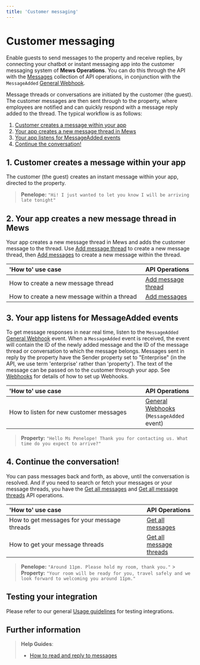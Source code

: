 ```yaml
---
title: 'Customer messaging'
---
```


# Customer messaging

Enable guests to send messages to the property and receive replies, by connecting your chatbot or instant messaging app into the customer messaging system of **Mews Operations**.
You can do this through the API with the [Messages](../operations/README.md#messages) collection of API operations, in conjunction with the `MessageAdded` [General Webhook](../events/wh-general).

Message threads or conversations are initiated by the customer (the guest). The customer messages are then sent through to the property, where employees are notified and can quickly respond with a message reply added to the thread.
The typical workflow is as follows:

1. [Customer creates a message within your app](#1-customer-creates-a-message-within-your-app)
2. [Your app creates a new message thread in Mews](#2-your-app-creates-a-new-message-thread-in-mews)
3. [Your app listens for MessageAdded events](#3-your-app-listens-for-messageadded-events)
4. [Continue the conversation!](#4-continue-the-conversation)

## 1. Customer creates a message within your app

The customer (the guest) creates an instant message within your app, directed to the property.

> **Penelope:** `"Hi! I just wanted to let you know I will be arriving late tonight"`

## 2. Your app creates a new message thread in Mews

Your app creates a new message thread in Mews and adds the customer message to the thread. Use [Add message thread](../operations/messagethreads.md#add-message-thread) to create a new message thread, then [Add messages](../operations/messages.md#add-messages) to create a new message within the thread.

| <div style="width:350px">'How to' use case</div> | API Operations                                                           |
| :----------------------------------------------- | :----------------------------------------------------------------------- |
| How to create a new message thread               | [Add message thread](../operations/messagethreads.md#add-message-thread) |
| How to create a new message within a thread      | [Add messages](../operations/messages.md#add-messages)                   |

## 3. Your app listens for MessageAdded events

To get message responses in near real time, listen to the `MessageAdded` [General Webhook](../events/wh-general) event.
When a `MessageAdded` event is received, the event will contain the ID of the newly added message and the ID of the message thread or conversation to which the message belongs.
Messages sent in reply by the property have the Sender property set to "Enterprise" (in the API, we use term 'enterprise' rather than 'property').
The text of the message can be passed on to the customer through your app. See [Webhooks](../events/) for details of how to set up Webhooks.

| <div style="width:350px">'How to' use case</div> | API Operations                                                    |
| :----------------------------------------------- | :---------------------------------------------------------------- |
| How to listen for new customer messages          | [General Webhooks](../events/wh-general) \(`MessageAdded` event\) |

> **Property:** `"Hello Ms Penelope! Thank you for contacting us. What time do you expect to arrive?"`

## 4. Continue the conversation!

You can pass messages back and forth, as above, until the conversation is resolved.
And if you need to search or fetch your messages or your message threads, you have the [Get all messages](../operations/messages.md#get-all-messages) and [Get all message threads](../operations/messagethreads.md#get-all-message-threads) API operations.

| <div style="width:350px">'How to' use case</div> | API Operations                                                                     |
| :----------------------------------------------- | :--------------------------------------------------------------------------------- |
| How to get messages for your message threads     | [Get all messages](../operations/messages.md#get-all-messages)                     |
| How to get your message threads                  | [Get all message threads](../operations/messagethreads.md#get-all-message-threads) |

> **Penelope:** `"Around 11pm. Please hold my room, thank you."` > **Property:** `"Your room will be ready for you, travel safely and we look forward to welcoming you around 11pm."`

## Testing your integration

Please refer to our general [Usage guidelines](../guidelines/) for testing integrations.

## Further information

> **Help Guides**:
>
> - [How to read and reply to messages](https://help.mews.com/s/article/read-and-reply-to-messages?language=en_US)
